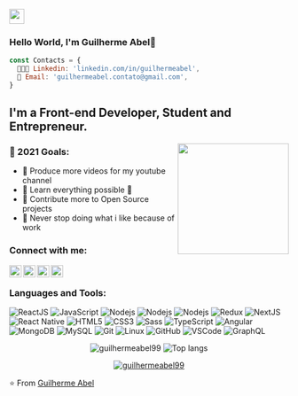 <p align="left">
  <img src="https://user-images.githubusercontent.com/5679180/79618120-0daffb80-80be-11ea-819e-d2b0fa904d07.gif" width="27px">
</p>

### Hello World, I'm  Guilherme Abel👋
 ```js
const Contacts = { 
   👨🏻‍💻 Linkedin: 'linkedin.com/in/guilhermeabel',
   📒 Email: 'guilhermeabel.contato@gmail.com',
}
```


## I'm a Front-end Developer, Student and Entrepreneur.
<img align='right' src='https://user-images.githubusercontent.com/5713670/87202985-820dcb80-c2b6-11ea-9f56-7ec461c497c3.gif' width='200"'>
 
 
### 🥅 2021 Goals:
- 🔭 Produce more videos for my youtube channel
- 🌱 Learn everything possible 🤣
- 🥅 Contribute more to Open Source projects
- :rocket:  Never stop doing what i like because of work


### Connect with me:

[<img align="left" alt="codeSTACKr | YouTube" width="22px" src="https://cdn.jsdelivr.net/npm/simple-icons@v3/icons/youtube.svg" />][youtube]
[<img align="left" alt="codeSTACKr | Twitter" width="22px" src="https://cdn.jsdelivr.net/npm/simple-icons@v3/icons/twitter.svg" />][twitter]
[<img align="left" alt="codeSTACKr | LinkedIn" width="22px" src="https://cdn.jsdelivr.net/npm/simple-icons@v3/icons/linkedin.svg" />][linkedin]
[<img align="left" alt="codeSTACKr | Instagram" width="22px" src="https://cdn.jsdelivr.net/npm/simple-icons@v3/icons/instagram.svg" />][instagram]

<br />

### Languages and Tools:


![ReactJS](https://img.shields.io/badge/-ReactJS-black?style=flat-square&logo=react)
![JavaScript](https://img.shields.io/badge/-JavaScript-black?style=flat-square&logo=javascript)
![Nodejs](https://img.shields.io/badge/-Nodejs-339933?style=flat-square&logo=Node.js&logoColor=white)
![Nodejs](https://img.shields.io/badge/-Npm-black?style=flat-square&logo=Npm&logoColor=black)
![Nodejs](https://img.shields.io/badge/-Yarn-blue?style=flat-square&logo=Yarn&logoColor=black)
![Redux](https://img.shields.io/badge/-Redux-007ACC?style=flat-square&logo=Redux&logoColor=black)
![NextJS](https://img.shields.io/badge/-NextJs-black?style=flat-square&logo=next.js)
![React Native](https://img.shields.io/badge/-React%20Native-%23282C34?style=flat-square&logo=react)
![HTML5](https://img.shields.io/badge/-HTML5-E34F26?style=flat-square&logo=html5&logoColor=white)
![CSS3](https://img.shields.io/badge/-CSS3-1572B6?style=flat-square&logo=css3)
![Sass](https://img.shields.io/badge/-Sass-CC6699?style=flat-square&logo=sass&logoColor=white)
![TypeScript](https://img.shields.io/badge/-TypeScript-%23282C34?style=flat-square&logo=typescript)
![Angular](https://img.shields.io/badge/-Angular-DD0031?style=flat-square&logo=angular)
![MongoDB](https://img.shields.io/badge/-MongoDB-black?style=flat-square&logo=mongodb)
![MySQL](https://img.shields.io/badge/-MySQL-4479A1?style=flat-square&logo=mysql&logoColor=white)
![Git](https://img.shields.io/badge/-Git-black?style=flat-square&logo=git)
![Linux](https://img.shields.io/badge/-linux-%231572B6?style=flat-square&logo=linux)
![GitHub](https://img.shields.io/badge/-GitHub-181717?style=flat-square&logo=github)
![VSCode](https://img.shields.io/badge/-VSCode-007ACC?style=flat-square&logo=visual-studio-code&logoColor=white)
![GraphQL](https://img.shields.io/badge/-GraphQL-blue?style=flat-square&logo=graphql&logoColor=white)

</div>

<p align="center">
  <img src="https://github-readme-stats.vercel.app/api?username=guilhermeabel99&show_icons=true&title_color=fff&icon_color=00d9ff&text_color=c9d1d9&bg_color=161b22" alt="guilhermeabel99" />
    <img src="https://github-readme-stats.vercel.app/api/top-langs/?username=guilhermeabel99&layout=compact&show_icons=true&title_color=fff&icon_color=fff&text_color=c9d1d9&bg_color=161b22" alt="Top langs" />
</p>


<p align="center">
    <a href="https://github.com/guilhermeabel99" target="_blank"><img alt="guilhermeabel99" src="https://badges.pufler.dev/visits/guilhermeabel99/guilhermeabel99?logo=GitHub&label=Visits&color=success&logoColor=white&style=flat-square"/></a>
</p>



⭐️ From [Guilherme Abel](https://github.com/guilhermeabel99)

[twitter]: https://twitter.com/guilhermeabel99
[youtube]: https://youtube.com/channel/UCsoRvjDgMGfp1cfFmHFNMnA](https://www.youtube.com/channel/UCsoRvjDgMGfp1cfFmHFNMnA)
[instagram]: https://instagram.com/g.abel99
[linkedin]: https://www.linkedin.com/in/guilhermeabel/

